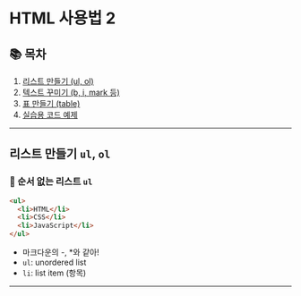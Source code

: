 HTML 사용법  2
==  

## 📚 목차  
1. [리스트 만들기 (ul, ol)](#리스트-만들기-ul-ol)  
2. [텍스트 꾸미기 (b, i, mark 등)](#텍스트-꾸미기-b-i-mark-등)  
3. [표 만들기 (table)](#표-만들기-table)  
4. [실습용 코드 예제](#실습용-코드-예제)

---

## 리스트 만들기 `ul`, `ol`

### 🔸 순서 없는 리스트 `ul`

```html
<ul>
  <li>HTML</li>
  <li>CSS</li>
  <li>JavaScript</li>
</ul>
```
* 마크다운의 -, *와 같아!
* `ul`: unordered list
* `li`: list item (항목)
---

